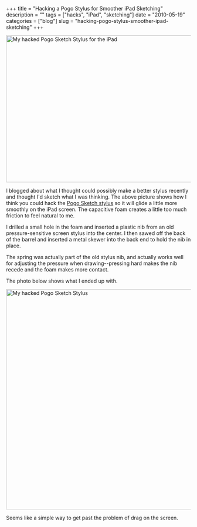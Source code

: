 +++
title = "Hacking a Pogo Stylus for Smoother iPad Sketching"
description = ""
tags = ["hacks", "iPad", "sketching"]
date = "2010-05-19"
categories = ["blog"]
slug = "hacking-pogo-stylus-smoother-ipad-sketching"
+++



  <div class="screenshot"><a href="http://www.flickr.com/photos/jibbajabba/4621798330/" title="My hacked Pogo Sketch Stylus for the iPad by jibbajabba, on Flickr"><img src="http://farm5.static.flickr.com/4032/4621798330_3b7717f3ef_o.jpg" width="750" height="400" alt="My hacked Pogo Sketch Stylus for the iPad" /></a></div>
<p>I blogged about what I thought could possibly make a better stylus recently and thought I'd sketch what I was thinking. The above picture shows how I think you could hack the <a href="http://tenonedesign.com/sketch.php">Pogo Sketch stylus</a> so it will glide a little more smoothly on the iPad screen. The capacitive foam creates a little too much friction to feel natural to me. </p>
<p>I drilled a small hole in the foam and inserted a plastic nib from an old pressure-sensitive screen stylus into the center. I then sawed off the back of the barrel and inserted a metal skewer into the back end to hold the nib in place. </p>
<p>The spring was actually part of the old stylus nib, and actually works well for adjusting the pressure when drawing--pressing hard makes the nib recede and the foam makes more contact.</p>
<p>The photo below shows what I ended up with. </p>
<div class="screenshot"><a href="http://www.flickr.com/photos/jibbajabba/4621302783/" title="My hacked Pogo Sketch Stylus by jibbajabba, on Flickr"><img src="http://farm5.static.flickr.com/4041/4621302783_49604014ab_o.jpg" width="800" height="600" alt="My hacked Pogo Sketch Stylus" /></a></div>
<p>Seems like a simple way to get past the problem of drag on the screen. </p>
    
  
